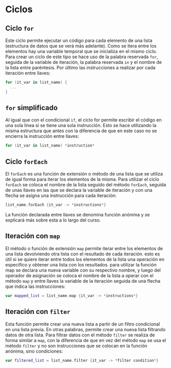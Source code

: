 # Ciclos

## Ciclo `for`

Este ciclo permite ejecutar un código para cada elemento de una lista (estructura de datos que se verá más adelante). Como se itera entre los elementos hay una variable temporal que se inicializa en el mismo ciclo. Para crear un ciclo de este tipo se hace uso de la palabra reservada `for`, seguida de la variable de iteración, la palabra reservada `in` y el nombre de la lista entre paréntesis. Por último las instrucciones a realizar por cada iteración entre llaves:

~~~kotlin
for (it_var in list_name) {
  ...
}
~~~

## `for` simplificado

Al igual que con el condicional `if`, el ciclo for permite escribir el código en una sola línea si se tiene una sola instrucción. Esto se hace utilizando la misma estructura que antes con la diferencia de que en este caso no se encierra la instrucción entre llaves:

~~~kotlin
for (it_var in list_name) *instruction*
~~~

## Ciclo `forEach`

El `forEach` es una función de extensión o método de una lista que se utiliza de igual forma para iterar los elementos de la misma. Para utilizar el ciclo `forEach` se coloca el nombre de la lista seguido del método `forEach`, seguida de unas llaves en las que se declara la variable de iteración y con una flecha se asigna una instrucción para cada iteración:

~~~kotlin
list_name.forEach {it_var -> *instructions*}
~~~

La función declarada entre llaves se denomina función anónima y se explicará más sobre esta a lo largo del curso.

## Iteración con `map`

El método o función de extensión `map` permite iterar entre los elementos de una lista devolviendo otra lista con el resultado de cada iteración. esto es útil si se quiere iterar entre todos los elementos de la lista una operación en específico y obtener una lista con los resultados. para utilizar la función map se declara una nueva variable con su respectivo nombre, y luego del operador de asignación se coloca el nombre de la lista a operar con el método `map` y entre llaves la variable de la iteración seguida de una flecha que indica las instrucciones:

~~~kotlin
var mapped_list = list_name.map {it_var -> *instructions*}
~~~

## Iteración con `filter`

Esta función permite crear una nueva lista a partir de un filtro condicional en una lista previa. En otras palabras, permite crear una nueva lista filtrando datos de otra lista. Para filtrar datos con el método `filter` se realiza de forma similar a `map`, con la diferencia de que en vez del método `map` se usa el método `filter` y no son instrucciones que se colocan en la función anónima, sino condiciones:

~~~kotlin
var filtered_list = list_name.filter {it_var -> *filter condition*}
~~~

